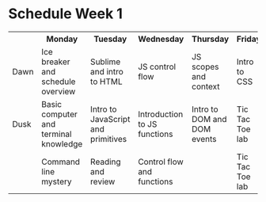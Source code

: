 # Schedule Week 1

<table>
  <tr>
    <th></th>
    <th>Monday</th>
    <th>Tuesday</th>
    <th>Wednesday</th>
    <th>Thursday</th>
    <th>Friday</th>
  </tr>
  <tr>
    <td>Dawn</td>
    <td>Ice breaker and schedule overview</td>
    <td>Sublime and intro to HTML</td>
    <td>JS control flow</td>
    <td>JS scopes and context</td>
    <td>Intro to CSS</td>
  </tr>
  <tr>
    <td>Dusk</td>
    <td>Basic computer and terminal knowledge</td>
    <td>Intro to JavaScript and primitives</td>
    <td>Introduction to JS functions</td>
    <td>Intro to DOM and DOM events</td>
    <td>Tic Tac Toe lab</td>
  </tr>
  <tr>
    <td></td>
    <td>Command line mystery</td>
    <td>Reading and review</td>
    <td>Control flow and functions</td>
    <td></td>
    <td>Tic Tac Toe lab</td>
  </tr>
</table>
